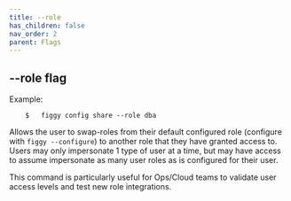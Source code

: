 ```yaml
---
title: --role
has_children: false
nav_order: 2
parent: Flags
---
```


## --role flag

Example: 

```console
    $   figgy config share --role dba
```

Allows the user to swap-roles from their default configured role (configure with `figgy --configure`) to another role
that they have granted access to. Users may only impersonate 1 type of user at a time, but may have access to assume
impersonate as many user roles as is configured for their user. 

This command is particularly useful for Ops/Cloud teams to validate user access levels and test new role integrations.